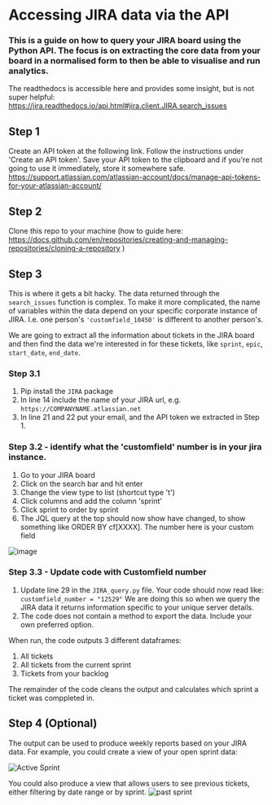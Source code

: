 # Accessing JIRA data via the API

### This is a guide on how to query your JIRA board using the Python API. The focus is on extracting the core data from your board in a normalised form to then be able to visualise and run analytics.

The readthedocs is accessible here and provides some insight, but is not super helpful: https://jira.readthedocs.io/api.html#jira.client.JIRA.search_issues

## Step 1

Create an API token at the following link. Follow the instructions under 'Create an API token'. Save your API token to the clipboard and if you're not going to use it immediately, store it somewhere safe. 
https://support.atlassian.com/atlassian-account/docs/manage-api-tokens-for-your-atlassian-account/


## Step 2

Clone this repo to your machine (how to guide here: https://docs.github.com/en/repositories/creating-and-managing-repositories/cloning-a-repository )

## Step 3

This is where it gets a bit hacky. The data returned through the `search_issues` function is complex. To make it more complicated, the name of variables within the data depend on your specific corporate instance of JIRA. I.e. one person's `'customfield_10450'` is different to another person's. 

We are going to extract all the information about tickets in the JIRA board and then find the data we're interested in for these tickets, like `sprint`, `epic`, `start_date`, `end_date`.

### Step 3.1 

1. Pip install the `JIRA` package
3. In line 14 include the name of your JIRA url, e.g.    `https://COMPANYNAME.atlassian.net`
3. In line 21 and 22 put your email, and the API token we extracted in Step 1.

### Step 3.2 - identify what the 'customfield' number is in your jira instance. 

1. Go to your JIRA board
2. Click on the search bar and hit enter
3. Change the view type to list (shortcut type 't')
4. Click columns and add the column 'sprint'
5. Click sprint to order by sprint
6. The JQL query at the top should now show have changed, to show something like ORDER BY cf[XXXX]. The number here is your custom field

![image](https://github.com/alex-stephenson/JIRA_API_Query/assets/49374679/fcb09363-5732-4d29-9525-3b25701e5c1b)


### Step 3.3 - Update code with Customfield number

1. Update line 29 in the  `JIRA_query.py` file.  Your code should now read like:
   `customfield_number = "12529"`
   We are doing this so when we query the JIRA data it returns information specific to your unique server details. 
2. The code does not contain a method to export the data. Include your own preferred option.

When run, the code outputs 3 different dataframes:
1. All tickets
2. All tickets from the current sprint
3. Tickets from your backlog

The remainder of the code cleans the output and calculates which sprint a ticket was comppleted in. 

## Step 4 (Optional)

The output can be used to produce weekly reports based on your JIRA data. For example, you could create a view of your open sprint data:

![Active Sprint](https://github.com/alex-stephenson/JIRA_API_Query/assets/49374679/44a7afec-2394-4844-a5ed-19dd6517e0b7)



You could also produce a view that allows users to see previous tickets, either filtering by date range or by sprint. 
![past sprint](https://github.com/alex-stephenson/JIRA_API_Query/assets/49374679/a508318b-2a57-4e1d-b08c-8fbf752a202c)


